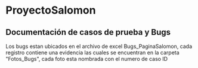 # ProyectoSalomon
## Documentación de casos de prueba y Bugs
Los bugs estan ubicados en el archivo de excel Bugs_PaginaSalomon, cada registro contiene una evidencia las cuales se encuentran en la carpeta "Fotos_Bugs", cada foto esta nombrada con el numero de caso ID
